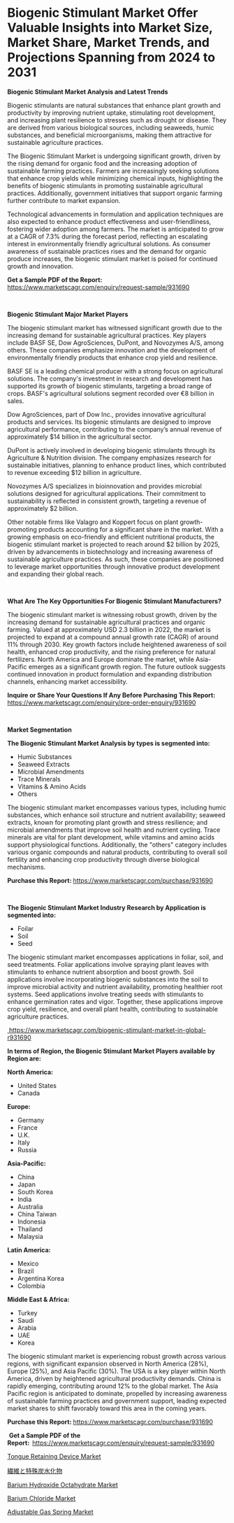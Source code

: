 <p><h1>Biogenic Stimulant Market Offer Valuable Insights into Market Size, Market Share, Market Trends, and Projections Spanning from 2024 to 2031</h1></p><p><strong>Biogenic Stimulant Market Analysis and Latest Trends</strong></p>
<p><p>Biogenic stimulants are natural substances that enhance plant growth and productivity by improving nutrient uptake, stimulating root development, and increasing plant resilience to stresses such as drought or disease. They are derived from various biological sources, including seaweeds, humic substances, and beneficial microorganisms, making them attractive for sustainable agriculture practices.</p><p>The Biogenic Stimulant Market is undergoing significant growth, driven by the rising demand for organic food and the increasing adoption of sustainable farming practices. Farmers are increasingly seeking solutions that enhance crop yields while minimizing chemical inputs, highlighting the benefits of biogenic stimulants in promoting sustainable agricultural practices. Additionally, government initiatives that support organic farming further contribute to market expansion.</p><p>Technological advancements in formulation and application techniques are also expected to enhance product effectiveness and user-friendliness, fostering wider adoption among farmers. The market is anticipated to grow at a CAGR of 7.3% during the forecast period, reflecting an escalating interest in environmentally friendly agricultural solutions. As consumer awareness of sustainable practices rises and the demand for organic produce increases, the biogenic stimulant market is poised for continued growth and innovation.</p></p>
<p><strong>Get a Sample PDF of the Report:&nbsp;</strong> <a href="https://www.marketscagr.com/enquiry/request-sample/931690">https://www.marketscagr.com/enquiry/request-sample/931690</a></p>
<p>&nbsp;</p>
<p><strong>Biogenic Stimulant Major Market Players</strong></p>
<p><p>The biogenic stimulant market has witnessed significant growth due to the increasing demand for sustainable agricultural practices. Key players include BASF SE, Dow AgroSciences, DuPont, and Novozymes A/S, among others. These companies emphasize innovation and the development of environmentally friendly products that enhance crop yield and resilience.</p><p>BASF SE is a leading chemical producer with a strong focus on agricultural solutions. The company's investment in research and development has supported its growth of biogenic stimulants, targeting a broad range of crops. BASF's agricultural solutions segment recorded over €8 billion in sales.</p><p>Dow AgroSciences, part of Dow Inc., provides innovative agricultural products and services. Its biogenic stimulants are designed to improve agricultural performance, contributing to the company’s annual revenue of approximately $14 billion in the agricultural sector.</p><p>DuPont is actively involved in developing biogenic stimulants through its Agriculture & Nutrition division. The company emphasizes research for sustainable initiatives, planning to enhance product lines, which contributed to revenue exceeding $12 billion in agriculture.</p><p>Novozymes A/S specializes in bioinnovation and provides microbial solutions designed for agricultural applications. Their commitment to sustainability is reflected in consistent growth, targeting a revenue of approximately $2 billion.</p><p>Other notable firms like Valagro and Koppert focus on plant growth-promoting products accounting for a significant share in the market. With a growing emphasis on eco-friendly and efficient nutritional products, the biogenic stimulant market is projected to reach around $2 billion by 2025, driven by advancements in biotechnology and increasing awareness of sustainable agriculture practices. As such, these companies are positioned to leverage market opportunities through innovative product development and expanding their global reach.</p></p>
<p>&nbsp;</p>
<p><strong>What Are The Key Opportunities For Biogenic Stimulant Manufacturers?</strong></p>
<p><p>The biogenic stimulant market is witnessing robust growth, driven by the increasing demand for sustainable agricultural practices and organic farming. Valued at approximately USD 2.3 billion in 2022, the market is projected to expand at a compound annual growth rate (CAGR) of around 11% through 2030. Key growth factors include heightened awareness of soil health, enhanced crop productivity, and the rising preference for natural fertilizers. North America and Europe dominate the market, while Asia-Pacific emerges as a significant growth region. The future outlook suggests continued innovation in product formulation and expanding distribution channels, enhancing market accessibility.</p></p>
<p><strong>Inquire or Share Your Questions If Any Before Purchasing This Report:</strong> <a href="https://www.marketscagr.com/enquiry/pre-order-enquiry/931690">https://www.marketscagr.com/enquiry/pre-order-enquiry/931690</a></p>
<p>&nbsp;</p>
<p><strong>Market Segmentation</strong></p>
<p><strong>The Biogenic Stimulant Market Analysis by types is segmented into:</strong></p>
<p><ul><li>Humic Substances</li><li>Seaweed Extracts</li><li>Microbial Amendments</li><li>Trace Minerals</li><li>Vitamins & Amino Acids</li><li>Others</li></ul></p>
<p><p>The biogenic stimulant market encompasses various types, including humic substances, which enhance soil structure and nutrient availability; seaweed extracts, known for promoting plant growth and stress resilience; and microbial amendments that improve soil health and nutrient cycling. Trace minerals are vital for plant development, while vitamins and amino acids support physiological functions. Additionally, the "others" category includes various organic compounds and natural products, contributing to overall soil fertility and enhancing crop productivity through diverse biological mechanisms.</p></p>
<p><strong>Purchase this Report:&nbsp;</strong><a href="https://www.marketscagr.com/purchase/931690">https://www.marketscagr.com/purchase/931690</a></p>
<p>&nbsp;</p>
<p><strong>The Biogenic Stimulant Market Industry Research by Application is segmented into:</strong></p>
<p><ul><li>Foilar</li><li>Soil</li><li>Seed</li></ul></p>
<p><p>The biogenic stimulant market encompasses applications in foliar, soil, and seed treatments. Foliar applications involve spraying plant leaves with stimulants to enhance nutrient absorption and boost growth. Soil applications involve incorporating biogenic substances into the soil to improve microbial activity and nutrient availability, promoting healthier root systems. Seed applications involve treating seeds with stimulants to enhance germination rates and vigor. Together, these applications improve crop yield, resilience, and overall plant health, contributing to sustainable agriculture practices.</p></p>
<p><a href="https://www.marketscagr.com/biogenic-stimulant-market-in-global-r931690">&nbsp;https://www.marketscagr.com/biogenic-stimulant-market-in-global-r931690</a></p>
<p><strong>In terms of Region, the Biogenic Stimulant Market Players available by Region are:</strong></p>
<p>
    <p> <strong> North America: </strong>
        <ul>
            <li>United States</li>
            <li>Canada</li>
        </ul>
        </p> 
    <p> <strong> Europe: </strong>
        <ul>
            <li>Germany</li>
            <li>France</li>
            <li>U.K.</li>
            <li>Italy</li>
            <li>Russia</li>
        </ul>
        </p> 
    <p> <strong> Asia-Pacific: </strong>
        <ul>
            <li>China</li>
            <li>Japan</li>
            <li>South Korea</li>
            <li>India</li>
            <li>Australia</li>
            <li>China Taiwan</li>
            <li>Indonesia</li>
            <li>Thailand</li>
            <li>Malaysia</li>
        </ul>
        </p> 
    <p> <strong> Latin America: </strong>
        <ul>
            <li>Mexico</li>
            <li>Brazil</li>
            <li>Argentina Korea</li>
            <li>Colombia</li>
        </ul>
        </p> 
    <p> <strong> Middle East & Africa: </strong>
        <ul>
            <li>Turkey</li>
            <li>Saudi</li>
            <li>Arabia</li>
            <li>UAE</li>
            <li>Korea</li>
        </ul>
    </p>
    </p>
<p><p>The biogenic stimulant market is experiencing robust growth across various regions, with significant expansion observed in North America (28%), Europe (25%), and Asia Pacific (30%). The USA is a key player within North America, driven by heightened agricultural productivity demands. China is rapidly emerging, contributing around 12% to the global market. The Asia Pacific region is anticipated to dominate, propelled by increasing awareness of sustainable farming practices and government support, leading expected market shares to shift favorably toward this area in the coming years.</p></p>
<p><strong>Purchase this Report: </strong><a href="https://www.marketscagr.com/purchase/931690">https://www.marketscagr.com/purchase/931690</a></p>
<p>&nbsp;<strong>Get a Sample PDF of the Report:&nbsp;&nbsp;</strong><a href="https://www.marketscagr.com/enquiry/request-sample/931690">https://www.marketscagr.com/enquiry/request-sample/931690</a></p>
<p><strong></strong></p>
<p><p><a href="https://www.linkedin.com/pulse/tongue-retaining-device-market-indicators-size-regional-breakdown-jqbge?trackingId=gRfKshdiSIKuMN%2BRIXFvKw%3D%3D">Tongue Retaining Device Market</a></p><p><a href="https://medium.com/@lonnierami89675202/fibers-specialty-carbohydrate-market-%E3%81%AE%E3%82%B0%E3%83%AD%E3%83%BC%E3%83%90%E3%83%AB%E5%B8%82%E5%A0%B4%E6%A6%82%E8%A6%81%E3%81%AF-%E4%B8%96%E7%95%8C%E3%81%8A%E3%82%88%E3%81%B3%E4%B8%BB%E8%A6%81%E5%B8%82%E5%A0%B4%E3%81%AB%E3%81%8A%E3%81%91%E3%82%8B%E6%A5%AD%E7%95%8C%E3%81%AB%E5%BD%B1%E9%9F%BF%E3%82%92%E4%B8%8E%E3%81%88%E3%82%8B%E4%B8%BB%E8%A6%81%E3%81%AA%E3%83%88%E3%83%AC%E3%83%B3%E3%83%89%E3%81%AB%E3%81%A4%E3%81%84%E3%81%A6-%E7%8B%AC%E8%87%AA%E3%81%AE%E8%A6%96%E7%82%B9%E3%82%92%E6%8F%90%E4%BE%9B%E3%81%97%E3%81%BE%E3%81%99-30f7fff153c7?postPublishedType=initial">繊維と特殊炭水化物</a></p><p><a href="https://issuu.com/reportprime-2/docs/barium-hydroxide-octahydrate-market_b87a84abd0ed4b">Barium Hydroxide Octahydrate Market</a></p><p><a href="https://issuu.com/reportprime-2/docs/barium-chloride-market-size-2030.pp_e5b50567a60cbe">Barium Chloride Market</a></p><p><a href="https://medium.com/@graceturner587/the-adjustable-gas-spring-market-industry-provides-a-comprehensive-and-current-analysis-of-the-38d3308e29e8">Adjustable Gas Spring Market</a></p></p>